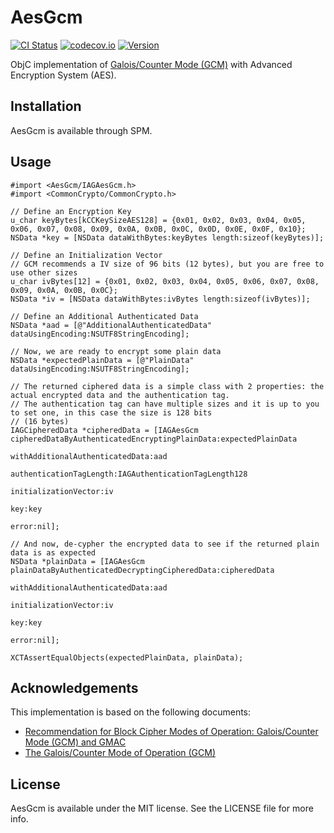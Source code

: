 # AesGcm

[![CI Status](https://travis-ci.org/indisoluble/AesGcm.svg)](https://travis-ci.org/indisoluble/AesGcm)
[![codecov.io](https://codecov.io/github/indisoluble/AesGcm/coverage.svg)](https://codecov.io/github/indisoluble/AesGcm)
[![Version](https://img.shields.io/cocoapods/v/AesGcm.svg?style=flat)](http://cocoapods.org/pods/AesGcm)

ObjC implementation of [Galois/Counter Mode (GCM)](http://nvlpubs.nist.gov/nistpubs/Legacy/SP/nistspecialpublication800-38d.pdf) with Advanced Encryption System (AES).

## Installation

AesGcm is available through SPM.

## Usage

```objc
#import <AesGcm/IAGAesGcm.h>
#import <CommonCrypto/CommonCrypto.h>

// Define an Encryption Key
u_char keyBytes[kCCKeySizeAES128] = {0x01, 0x02, 0x03, 0x04, 0x05, 0x06, 0x07, 0x08, 0x09, 0x0A, 0x0B, 0x0C, 0x0D, 0x0E, 0x0F, 0x10};
NSData *key = [NSData dataWithBytes:keyBytes length:sizeof(keyBytes)];

// Define an Initialization Vector
// GCM recommends a IV size of 96 bits (12 bytes), but you are free to use other sizes
u_char ivBytes[12] = {0x01, 0x02, 0x03, 0x04, 0x05, 0x06, 0x07, 0x08, 0x09, 0x0A, 0x0B, 0x0C};
NSData *iv = [NSData dataWithBytes:ivBytes length:sizeof(ivBytes)];

// Define an Additional Authenticated Data
NSData *aad = [@"AdditionalAuthenticatedData" dataUsingEncoding:NSUTF8StringEncoding];

// Now, we are ready to encrypt some plain data
NSData *expectedPlainData = [@"PlainData" dataUsingEncoding:NSUTF8StringEncoding];

// The returned ciphered data is a simple class with 2 properties: the actual encrypted data and the authentication tag.
// The authentication tag can have multiple sizes and it is up to you to set one, in this case the size is 128 bits
// (16 bytes)
IAGCipheredData *cipheredData = [IAGAesGcm cipheredDataByAuthenticatedEncryptingPlainData:expectedPlainData
                                                          withAdditionalAuthenticatedData:aad
                                                                  authenticationTagLength:IAGAuthenticationTagLength128
                                                                     initializationVector:iv
                                                                                      key:key
                                                                                    error:nil];

// And now, de-cypher the encrypted data to see if the returned plain data is as expected
NSData *plainData = [IAGAesGcm plainDataByAuthenticatedDecryptingCipheredData:cipheredData
                                              withAdditionalAuthenticatedData:aad
                                                         initializationVector:iv
                                                                          key:key
                                                                        error:nil];

XCTAssertEqualObjects(expectedPlainData, plainData);
```

## Acknowledgements

This implementation is based on the following documents:
* [Recommendation for Block Cipher Modes of Operation: Galois/Counter Mode (GCM) and GMAC](http://nvlpubs.nist.gov/nistpubs/Legacy/SP/nistspecialpublication800-38d.pdf)
* [The Galois/Counter Mode of Operation (GCM)](http://csrc.nist.gov/groups/ST/toolkit/BCM/documents/proposedmodes/gcm/gcm-spec.pdf)

## License

AesGcm is available under the MIT license. See the LICENSE file for more info.
